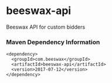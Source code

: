 # beeswax-api
Beeswax API for custom bidders

### Maven Dependency Information

    <dependency>
      <groupId>com.beeswax</groupId>
      <artifactId>beeswax-api</artifactId>
      <version>2017-07-12</version>
    </dependency>

